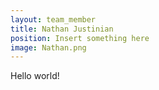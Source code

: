 ```yaml
---
layout: team_member
title: Nathan Justinian
position: Insert something here
image: Nathan.png
---
```

Hello world!
